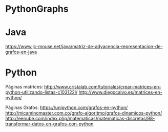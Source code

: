 # PythonGraphs
# Java
https://www.jc-mouse.net/java/matriz-de-adyacencia-representacion-de-grafos-en-java

# Python
Páginas matrices:
http://www.cristalab.com/tutoriales/crear-matrices-en-python-utilizando-listas-c103122l/
http://www.diegocalvo.es/matrices-en-python/

Páginas Grafos:
https://unipython.com/grafos-en-python/
http://micaminomaster.com.co/grafo-algoritmo/grafos-dinamicos-python/
http://eenube.com/index.php/matematicas/matematicas-discretas/98-transformar-datos-en-grafos-con-python
